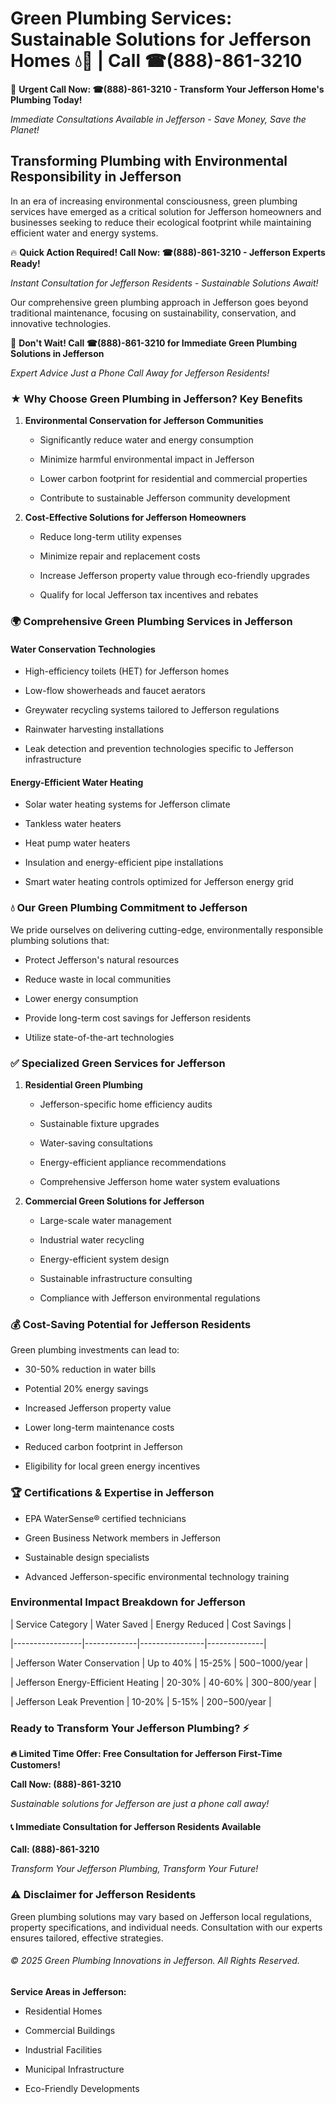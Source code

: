 # Green Plumbing Services: Sustainable Solutions for Jefferson Homes 💧🌿 | Call ☎(888)-861-3210

🚨 **Urgent Call Now: ☎(888)-861-3210 - Transform Your Jefferson Home's Plumbing Today!**
*Immediate Consultations Available in Jefferson - Save Money, Save the Planet!*

## Transforming Plumbing with Environmental Responsibility in Jefferson

In an era of increasing environmental consciousness, green plumbing services have emerged as a critical solution for Jefferson homeowners and businesses seeking to reduce their ecological footprint while maintaining efficient water and energy systems. 

🔥 **Quick Action Required! Call Now: ☎(888)-861-3210 - Jefferson Experts Ready!**
*Instant Consultation for Jefferson Residents - Sustainable Solutions Await!*

Our comprehensive green plumbing approach in Jefferson goes beyond traditional maintenance, focusing on sustainability, conservation, and innovative technologies.

🚨 **Don't Wait! Call ☎(888)-861-3210 for Immediate Green Plumbing Solutions in Jefferson**
*Expert Advice Just a Phone Call Away for Jefferson Residents!*

### ★ Why Choose Green Plumbing in Jefferson? Key Benefits

1. **Environmental Conservation for Jefferson Communities** 
   - Significantly reduce water and energy consumption
   - Minimize harmful environmental impact in Jefferson
   - Lower carbon footprint for residential and commercial properties
   - Contribute to sustainable Jefferson community development

2. **Cost-Effective Solutions for Jefferson Homeowners** 
   - Reduce long-term utility expenses
   - Minimize repair and replacement costs
   - Increase Jefferson property value through eco-friendly upgrades
   - Qualify for local Jefferson tax incentives and rebates

### 🌍 Comprehensive Green Plumbing Services in Jefferson

#### Water Conservation Technologies
- High-efficiency toilets (HET) for Jefferson homes
- Low-flow showerheads and faucet aerators
- Greywater recycling systems tailored to Jefferson regulations
- Rainwater harvesting installations
- Leak detection and prevention technologies specific to Jefferson infrastructure

#### Energy-Efficient Water Heating
- Solar water heating systems for Jefferson climate
- Tankless water heaters
- Heat pump water heaters
- Insulation and energy-efficient pipe installations
- Smart water heating controls optimized for Jefferson energy grid

### 💧 Our Green Plumbing Commitment to Jefferson

We pride ourselves on delivering cutting-edge, environmentally responsible plumbing solutions that:
- Protect Jefferson's natural resources
- Reduce waste in local communities
- Lower energy consumption
- Provide long-term cost savings for Jefferson residents
- Utilize state-of-the-art technologies

### ✅ Specialized Green Services for Jefferson

1. **Residential Green Plumbing**
   - Jefferson-specific home efficiency audits
   - Sustainable fixture upgrades
   - Water-saving consultations
   - Energy-efficient appliance recommendations
   - Comprehensive Jefferson home water system evaluations

2. **Commercial Green Solutions for Jefferson**
   - Large-scale water management
   - Industrial water recycling
   - Energy-efficient system design
   - Sustainable infrastructure consulting
   - Compliance with Jefferson environmental regulations

### 💰 Cost-Saving Potential for Jefferson Residents

Green plumbing investments can lead to:
- 30-50% reduction in water bills
- Potential 20% energy savings
- Increased Jefferson property value
- Lower long-term maintenance costs
- Reduced carbon footprint in Jefferson
- Eligibility for local green energy incentives

### 🏆 Certifications & Expertise in Jefferson

- EPA WaterSense® certified technicians
- Green Business Network members in Jefferson
- Sustainable design specialists
- Advanced Jefferson-specific environmental technology training

### Environmental Impact Breakdown for Jefferson

| Service Category | Water Saved | Energy Reduced | Cost Savings |
|-----------------|-------------|----------------|--------------|
| Jefferson Water Conservation | Up to 40% | 15-25% | $500-$1000/year |
| Jefferson Energy-Efficient Heating | 20-30% | 40-60% | $300-$800/year |
| Jefferson Leak Prevention | 10-20% | 5-15% | $200-$500/year |

### Ready to Transform Your Jefferson Plumbing? ⚡

**🔥 Limited Time Offer: Free Consultation for Jefferson First-Time Customers!**

**Call Now: (888)-861-3210**
*Sustainable solutions for Jefferson are just a phone call away!*

#### 📞 Immediate Consultation for Jefferson Residents Available

**Call: (888)-861-3210**
*Transform Your Jefferson Plumbing, Transform Your Future!*

### ⚠️ Disclaimer for Jefferson Residents

Green plumbing solutions may vary based on Jefferson local regulations, property specifications, and individual needs. Consultation with our experts ensures tailored, effective strategies.

###### © 2025 Green Plumbing Innovations in Jefferson. All Rights Reserved.

**Service Areas in Jefferson:** 
- Residential Homes
- Commercial Buildings
- Industrial Facilities
- Municipal Infrastructure
- Eco-Friendly Developments